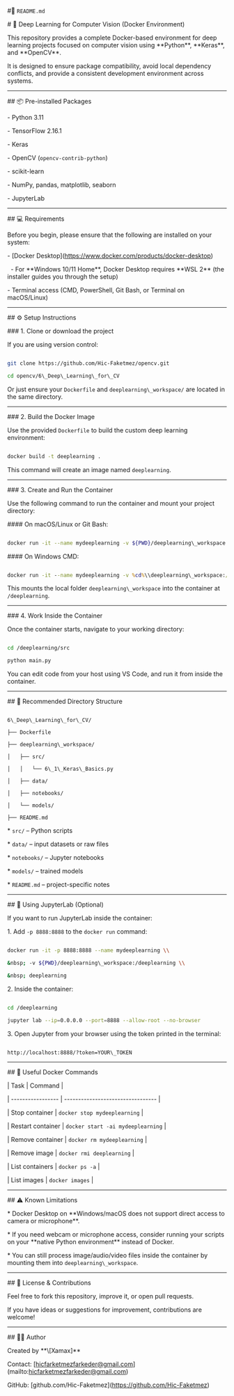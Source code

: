 
\#📄 `README.md`


\# 🧠 Deep Learning for Computer Vision (Docker Environment)


This repository provides a complete Docker-based environment for deep learning projects focused on computer vision using \*\*Python\*\*, \*\*Keras\*\*, and \*\*OpenCV\*\*.


It is designed to ensure package compatibility, avoid local dependency conflicts, and provide a consistent development environment across systems.

---

\## 📦 Pre-installed Packages

\- Python 3.11

\- TensorFlow 2.16.1

\- Keras

\- OpenCV (`opencv-contrib-python`)

\- scikit-learn

\- NumPy, pandas, matplotlib, seaborn

\- JupyterLab

---

\## 💻 Requirements

Before you begin, please ensure that the following are installed on your system:

\- \[Docker Desktop](https://www.docker.com/products/docker-desktop)

&nbsp; - For \*\*Windows 10/11 Home\*\*, Docker Desktop requires \*\*WSL 2\*\* (the installer guides you through the setup)

\- Terminal access (CMD, PowerShell, Git Bash, or Terminal on macOS/Linux)

---

\## ⚙️ Setup Instructions

\### 1. Clone or download the project

If you are using version control:

```bash

git clone https://github.com/Hic-Faketmez/opencv.git

cd opencv/6\_Deep\_Learning\_for\_CV

````

Or just ensure your `Dockerfile` and `deeplearning\_workspace/` are located in the same directory.

---

\### 2. Build the Docker Image


Use the provided `Dockerfile` to build the custom deep learning environment:


```bash

docker build -t deeplearning .

```

This command will create an image named `deeplearning`.

---

\### 3. Create and Run the Container

Use the following command to run the container and mount your project directory:

\#### On macOS/Linux or Git Bash:

```bash

docker run -it --name mydeeplearning -v ${PWD}/deeplearning\_workspace:/deeplearning deeplearning

```

\#### On Windows CMD:

```cmd

docker run -it --name mydeeplearning -v %cd%\\deeplearning\_workspace:/deeplearning deeplearning

```

This mounts the local folder `deeplearning\_workspace` into the container at `/deeplearning`.

---

\### 4. Work Inside the Container

Once the container starts, navigate to your working directory:

```bash

cd /deeplearning/src

python main.py

```

You can edit code from your host using VS Code, and run it from inside the container.

---

\## 📁 Recommended Directory Structure

```

6\_Deep\_Learning\_for\_CV/

├── Dockerfile

├── deeplearning\_workspace/

│   ├── src/

│   │   └── 6\_1\_Keras\_Basics.py

│   ├── data/

│   ├── notebooks/

│   └── models/

├── README.md

```

\* `src/` – Python scripts

\* `data/` – input datasets or raw files

\* `notebooks/` – Jupyter notebooks

\* `models/` – trained models

\* `README.md` – project-specific notes

---

\## 🧪 Using JupyterLab (Optional)

If you want to run JupyterLab inside the container:

1\. Add `-p 8888:8888` to the `docker run` command:

```bash

docker run -it -p 8888:8888 --name mydeeplearning \\

&nbsp; -v ${PWD}/deeplearning\_workspace:/deeplearning \\

&nbsp; deeplearning

```

2\. Inside the container:

```bash

cd /deeplearning

jupyter lab --ip=0.0.0.0 --port=8888 --allow-root --no-browser

```

3\. Open Jupyter from your browser using the token printed in the terminal:

```

http://localhost:8888/?token=YOUR\_TOKEN

```

---

\## 🔧 Useful Docker Commands

| Task              | Command                           |

| ----------------- | --------------------------------- |

| Stop container    | `docker stop mydeeplearning`      |

| Restart container | `docker start -ai mydeeplearning` |

| Remove container  | `docker rm mydeeplearning`        |

| Remove image      | `docker rmi deeplearning`         |

| List containers   | `docker ps -a`                    |

| List images       | `docker images`                   |

---

\## ⚠️ Known Limitations

\* Docker Desktop on \*\*Windows/macOS does not support direct access to camera or microphone\*\*.

\* If you need webcam or microphone access, consider running your scripts on your \*\*native Python environment\*\* instead of Docker.

\* You can still process image/audio/video files inside the container by mounting them into `deeplearning\_workspace`.

---

\## 📝 License \& Contributions

Feel free to fork this repository, improve it, or open pull requests.

If you have ideas or suggestions for improvement, contributions are welcome!

---

\## 🙋‍♂️ Author

Created by \*\*\\\[Xamax]\*\*

Contact: \[hicfarketmezfarkeder@gmail.com](mailto:hicfarketmezfarkeder@gmail.com)

GitHub: \[github.com/Hic-Faketmez](https://github.com/Hic-Faketmez)

```